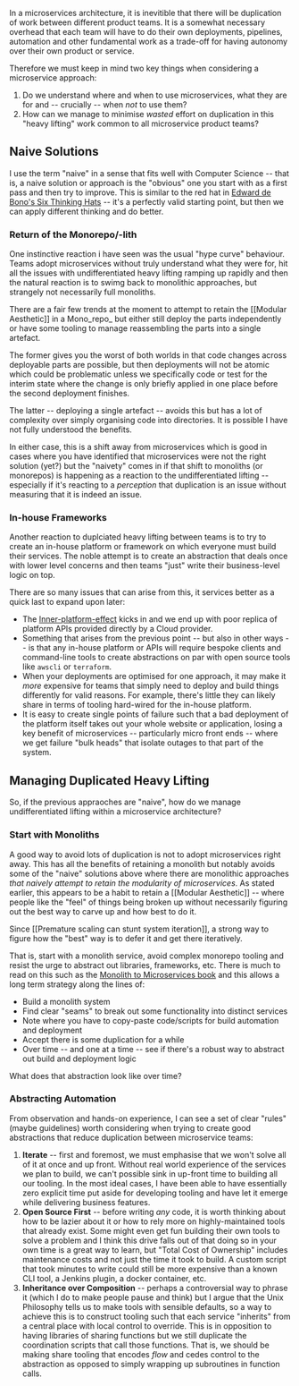 In a microservices architecture, it is inevitible that there will be duplication of work between different product teams. It is a somewhat necessary overhead that each team will have to do their own deployments, pipelines, automation and other fundamental work as a trade-off for having autonomy over their own product or service.

Therefore we must keep in mind two key things when considering a microservice approach:

1. Do we understand where and when to use microservices, what they are for and -- crucially -- when _not_ to use them?
2. How can we manage to minimise _wasted_ effort on duplication in this "heavy lifting" work common to all microservice product teams?

## Naive Solutions

I use the term "naive" in a sense that fits well with Computer Science -- that is, a naive solution or approach is the "obvious" one you start with as a first pass and then try to improve. This is similar to the red hat in [Edward de Bono's Six Thinking Hats](https://www.mindtools.com/pages/article/newTED_07.htm) -- it's a perfectly valid starting point, but then we can apply different thinking and do better.

### Return of the Monorepo/-lith

One instinctive reaction i have seen was the usual "hype curve" behaviour. Teams adopt microservices without truly understand what they were for, hit all the issues with undifferentiated heavy lifting ramping up rapidly and then the natural reaction is to swimg back to monolithic approaches, but strangely not necessarily full monoliths.

There are a fair few trends at the moment to attempt to retain the [[Modular Aesthetic]] in a Mono_repo_ but either still deploy the parts independently or have some tooling to manage reassembling the parts into a single artefact.

The former gives you the worst of both worlds in that code changes across deployable parts are possible, but then deployments will not be atomic which could be problematic unless we specifically code or test for the interim state where the change is only briefly applied in one place before the second deployment finishes.

The latter -- deploying a single artefact -- avoids this but has a lot of complexity over simply organising code into directories. It is possible I have not fully understood the benefits.

In either case, this is a shift away from microservices which is good in cases where you have identified that microservices were not the right solution (yet?) but the "naivety" comes in if that shift to monoliths (or monorepos) is happening as a reaction to the undifferentiated lifting -- especially if it's reacting to a _perception_ that duplication is an issue without measuring that it is indeed an issue.

### In-house Frameworks

Another reaction to duplciated heavy lifting between teams is to try to create an in-house platform or framework on which everyone must build their services. The noble attempt is to create an abstraction that deals once with lower level concerns and then teams "just" write their business-level logic on top.

There are so many issues that can arise from this, it services better as a quick last to expand upon later:

- The [Inner-platform-effect](https://en.wikipedia.org/wiki/Inner-platform_effect) kicks in and we end up with poor replica of platform APIs provided directly by a Cloud provider.
- Something that arises from the previous point -- but also in other ways -- is that any in-house platform or APIs will require bespoke clients and command-line tools to create abstractions on par with open source tools like `awscli` or `terraform`.
- When your deployments are optimised for one approach, it may make it _more_ expensive for teams that simply need to deploy and build things differently for valid reasons. For example, there's little they can likely share in terms of tooling hard-wired for the in-house platform.
- It is easy to create single points of failure such that a bad deployment of the platform itself takes out your whole website or application, losing a key benefit of microservices -- particularly micro front ends -- where we get failure "bulk heads" that isolate outages to that part of the system.

## Managing Duplicated Heavy Lifting

So, if the previous appraoches are "naive", how do we manage undifferentiated lifting within a microservice architecture?

### Start with Monoliths

A good way to avoid lots of duplication is not to adopt microservices right away. This has all the benefits of retaining a monolith but notably avoids some of the "naive" solutions above where there are monolithic approaches _that naively attempt to retain the modularity of microservices_. As stated earlier, this appears to be a habit to retain a [[Modular Aesthetic]] -- where people like the "feel" of things being broken up without necessarily figuring out the best way to carve up and how best to do it.

Since [[Premature scaling can stunt system iteration]], a strong way to figure how the "best" way is to defer it and get there iteratively.

That is, start with a monolith service, avoid complex monorepo tooling and resist the urge to abstract out libraries, frameworks, etc. There is much to read on this such as the [Monolith to Microservices book](https://amzn.to/3n6Siou) and this allows a long term strategy along the lines of:

- Build a monolith system
- Find clear "seams" to break out some functionality into distinct services
- Note where you have to copy-paste code/scripts for build automation and deployment
- Accept there is some duplication for a while
- Over time -- and one at a time -- see if there's a robust way to abstract out build and deployment logic

What does that abstraction look like over time?

### Abstracting Automation

From observation and hands-on experience, I can see a set of clear "rules" (maybe guidelines) worth considering when trying to create good abstractions that reduce duplication between microservice teams:

1. **Iterate** -- first and foremost, we must emphasise that we won't solve all of it at once and up front. Without real world experience of the services we plan to build, we can't possible sink in up-front time to building all our tooling. In the most ideal cases, I have been able to have essentially zero explicit time put aside for developing tooling and have let it emerge while delivering business features.
2. **Open Source First** -- before writing _any_ code, it is worth thinking about how to be lazier about it or how to rely more on highly-maintained tools that already exist. Some might even get fun building their own tools to solve a problem and I think this drive falls out of that doing so in your own time is a great way to learn, but "Total Cost of Ownership" includes maintenance costs and not just the time it took to build. A custom script that took minutes to write could still be more expensive than a known CLI tool, a Jenkins plugin, a docker container, etc.
3. **Inheritance over Composition** -- perhaps a controversial way to phrase it (which I do to make people pause and think) but I argue that the Unix Philosophy tells us to make tools with sensible defaults, so a way to achieve this is to construct tooling such that each service "inherits" from a central place with local control to override. This is in opposition to having libraries of sharing functions but we still duplicate the coordination scripts that call those functions. That is, we should be making share tooling that encodes _flow_ and cedes control to the abstraction as opposed to simply wrapping up subroutines in function calls.